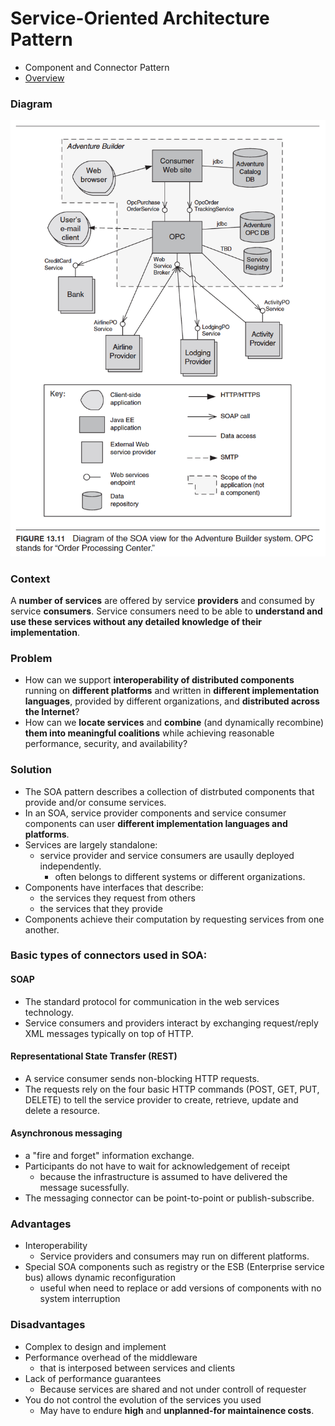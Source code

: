 # Service-Oriented Architecture Pattern

- Component and Connector Pattern
- [Overview](../images/soa_overview.png)

### Diagram
<img src="../images/soa_pattern.png">

### Context
A **number of services** are offered by service **providers** and consumed by service **consumers**. Service consumers need to be able to **understand and use these services without any detailed knowledge of their implementation**.

### Problem
- How can we support **interoperability of distributed components** running on **different platforms** and written in **different implementation languages**, provided by different organizations, and **distributed across the Internet**?
- How can we **locate services** and **combine** (and dynamically recombine) **them into meaningful coalitions** while achieving reasonable performance, security, and availability?

### Solution
- The SOA pattern describes a collection of distrbuted components that provide and/or consume services.
- In an SOA, service provider components and service consumer components can user **different implementation languages and platforms**.
- Services are largely standalone:
  - service provider and service consumers are usaully deployed independently.
     - often belongs to different systems or different organizations.
- Components have interfaces that describe:
  - the services they request from others
  - the services that they provide
- Components achieve their computation by requesting services from one another.

### Basic types of connectors used in SOA:

#### SOAP
- The standard protocol for communication in the web services technology.
- Service consumers and providers interact by exchanging request/reply XML messages typically on top of HTTP.

#### Representational State Transfer (REST)
- A service consumer sends non-blocking HTTP requests.
- The requests rely on the four basic HTTP commands (POST, GET, PUT, DELETE) to tell the service provider to create, retrieve, update and delete a resource.

#### Asynchronous messaging
- a "fire and forget" information exchange.
- Participants do not have to wait for acknowledgement of receipt
  - because the infrastructure is assumed to have delivered the message sucessfully.
- The messaging connector can be point-to-point or publish-subscribe.

### Advantages
- Interoperability
  - Service providers and consumers may run on different platforms.
- Special SOA components such as registry or the ESB (Enterprise service bus) allows dynamic reconfiguration
  - useful when need to replace or add versions of components with no system interruption

### Disadvantages
- Complex to design and implement
- Performance overhead of the middleware
  - that is interposed between services and clients
- Lack of performance guarantees
  - Because services are shared and not under controll of requester
- You do not control the evolution of the services you used
  - May have to endure **high** and **unplanned-for maintainence costs**.